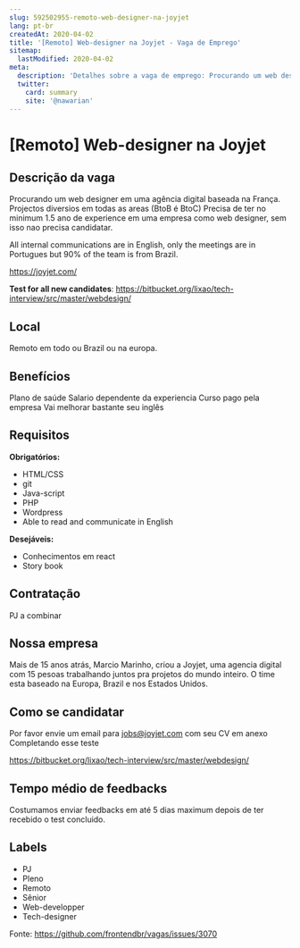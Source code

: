 ```yaml
---
slug: 592502955-remoto-web-designer-na-joyjet
lang: pt-br
createdAt: 2020-04-02
title: '[Remoto] Web-designer na Joyjet - Vaga de Emprego'
sitemap:
  lastModified: 2020-04-02
meta:
  description: 'Detalhes sobre a vaga de emprego: Procurando um web designer em uma agência digital baseada na França. Projectos diversios em todas as areas (BtoB é BtoC) Precisa de ter no minimum 1.5 ano de experience em uma empresa como web designer, sem isso nao precisa candidatar.  All internal communications are in English, only the meetings are in Portugues but 90% of the team is from Brazil. https://joyjet.com/ **Test for all new candidates**: https://bitbucket.org/lixao/tech-interview/src/master/webdesign/'
  twitter:
    card: summary
    site: '@nawarian'
---
```


# [Remoto] Web-designer na Joyjet

## Descrição da vaga

Procurando um web designer em uma agência digital baseada na França. Projectos diversios em todas as areas (BtoB é BtoC)
Precisa de ter no minimum 1.5 ano de experience em uma empresa como web designer, sem isso nao precisa candidatar. 

All internal communications are in English, only the meetings are in Portugues but 90% of the team is from Brazil.

https://joyjet.com/

**Test for all new candidates**: https://bitbucket.org/lixao/tech-interview/src/master/webdesign/

## Local

Remoto em todo ou Brazil ou na europa.

## Benefícios

Plano de saúde
Salario dependente da experiencia
Curso pago pela empresa
Vai melhorar bastante seu inglês

## Requisitos

**Obrigatórios:**
- HTML/CSS
- git
- Java-script
- PHP
- Wordpress
- Able to read and communicate in English

**Desejáveis:**
- Conhecimentos em react
- Story book

## Contratação

PJ a combinar

## Nossa empresa

Mais de 15 anos atrás, Marcio Marinho, criou a Joyjet, uma agencia digital com 15 pesoas trabalhando juntos pra projetos do mundo inteiro. O time esta baseado na Europa, Brazil e nos Estados Unidos.

## Como se candidatar

Por favor envie um email para jobs@joyjet.com com seu CV em anexo
Completando esse teste

https://bitbucket.org/lixao/tech-interview/src/master/webdesign/

## Tempo médio de feedbacks

Costumamos enviar feedbacks em até 5 dias maximum depois de ter recebido o test concluido.

## Labels

- PJ
- Pleno
- Remoto
- Sênior
- Web-developper
- Tech-designer

Fonte: https://github.com/frontendbr/vagas/issues/3070